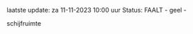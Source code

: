 laatste update: 
za 11-11-2023 10:00   uur 
Status: FAALT - geel - 
<div class="service Y">schijfruimte</div>